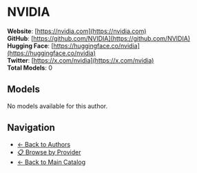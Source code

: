 # NVIDIA

**Website**: [https://nvidia.com](https://nvidia.com)  
**GitHub**: [https://github.com/NVIDIA](https://github.com/NVIDIA)  
**Hugging Face**: [https://huggingface.co/nvidia](https://huggingface.co/nvidia)  
**Twitter**: [https://x.com/nvidia](https://x.com/nvidia)  
**Total Models**: 0

## Models

No models available for this author.

## Navigation

- [← Back to Authors](../README.md)
- [📋 Browse by Provider](../../providers/README.md)
- [← Back to Main Catalog](../../README.md)
